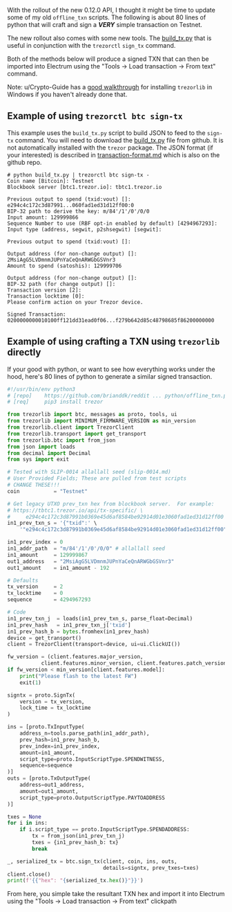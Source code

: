 With the rollout of the new 0.12.0 API, I thought it might be time to update some of my old `offline_txn` scripts.  The following is about 80 lines of python that will craft and sign a ***VERY*** simple transaction on Testnet.

The new rollout also comes with some new tools.  The [build_tx.py](https://github.com/trezor/trezor-firmware/blob/master/python/tools/build_tx.py) that is useful in conjunction with the `trezorctl` `sign_tx` command.

Both of the methods below will produce a signed TXN that can then be imported into Electrum using the "Tools -> Load transaction -> From text" command.

Note: u/Crypto-Guide has a [good walkthrough](https://youtu.be/-DBf8aoVemw) for installing `trezorlib` in Windows if you haven't already done that.

## Example of using `trezorctl btc sign-tx`

This example uses the `build_tx.py` script to build JSON to feed to the `sign-tx` command.  You will need to download the [build_tx.py](https://github.com/trezor/trezor-firmware/blob/master/python/tools/build_tx.py) file from github.  It is not automatically installed with the `trezor` package.  The JSON format (if your interested) is described in [transaction-format.md](https://github.com/trezor/trezor-firmware/blob/master/python/docs/transaction-format.md) which is also on the github repo.

```
# python build_tx.py | trezorctl btc sign-tx -
Coin name [Bitcoin]: Testnet
Blockbook server [btc1.trezor.io]: tbtc1.trezor.io

Previous output to spend (txid:vout) []: e294c4c172c3d87991...060fad1ed31d12ff00:0
BIP-32 path to derive the key: m/84'/1'/0'/0/0
Input amount: 129999866
Sequence Number to use (RBF opt-in enabled by default) [4294967293]:
Input type (address, segwit, p2shsegwit) [segwit]:

Previous output to spend (txid:vout) []:

Output address (for non-change output) []: 2MsiAgG5LVDmnmJUPnYaCeQnARWGbGSVnr3
Amount to spend (satoshis): 129999706

Output address (for non-change output) []:
BIP-32 path (for change output) []:
Transaction version [2]:
Transaction locktime [0]:
Please confirm action on your Trezor device.

Signed Transaction:
0200000000010100ff121dd31ead0f06...f279b642d85c48798685f86200000000
```

## Example of using crafting a TXN using `trezorlib` directly

If your good with python, or want to see how everything works under the hood, here's 80 lines of python to generate a similar signed transaction.

```python
#!/usr/bin/env python3
# [repo]    https://github.com/brianddk/reddit ... python/offline_txn.py
# [req]     pip3 install trezor

from trezorlib import btc, messages as proto, tools, ui
from trezorlib import MINIMUM_FIRMWARE_VERSION as min_version
from trezorlib.client import TrezorClient
from trezorlib.transport import get_transport
from trezorlib.btc import from_json
from json import loads
from decimal import Decimal
from sys import exit

# Tested with SLIP-0014 allallall seed (slip-0014.md)
# User Provided Fields; These are pulled from test scripts
# CHANGE THESE!!!
coin           = "Testnet"

# Get legacy UTXO prev_txn hex from blockbook server.  For example:
# https://tbtc1.trezor.io/api/tx-specific/ \
#     e294c4c172c3d87991b0369e45d6af8584be92914d01e3060fad1ed31d12ff00
in1_prev_txn_s = '{"txid":' \
    '"e294c4c172c3d87991b0369e45d6af8584be92914d01e3060fad1ed31d12ff00"}'

in1_prev_index = 0
in1_addr_path  = "m/84'/1'/0'/0/0" # allallall seed
in1_amount     = 129999867
out1_address   = "2MsiAgG5LVDmnmJUPnYaCeQnARWGbGSVnr3"
out1_amount    = in1_amount - 192

# Defaults
tx_version     = 2
tx_locktime    = 0
sequence       = 4294967293

# Code
in1_prev_txn_j  = loads(in1_prev_txn_s, parse_float=Decimal)
in1_prev_hash   = in1_prev_txn_j['txid']
in1_prev_hash_b = bytes.fromhex(in1_prev_hash)
device = get_transport()
client = TrezorClient(transport=device, ui=ui.ClickUI())

fw_version = (client.features.major_version, 
           client.features.minor_version, client.features.patch_version)
if fw_version < min_version[client.features.model]:
    print("Please flash to the latest FW")
    exit(1)

signtx = proto.SignTx(
    version = tx_version,
    lock_time = tx_locktime
)

ins = [proto.TxInputType(
    address_n=tools.parse_path(in1_addr_path),
    prev_hash=in1_prev_hash_b,
    prev_index=in1_prev_index,
    amount=in1_amount,
    script_type=proto.InputScriptType.SPENDWITNESS,
    sequence=sequence
)]
outs = [proto.TxOutputType(
    address=out1_address,
    amount=out1_amount,
    script_type=proto.OutputScriptType.PAYTOADDRESS
)]

txes = None
for i in ins:
    if i.script_type == proto.InputScriptType.SPENDADDRESS:
        tx = from_json(in1_prev_txn_j)
        txes = {in1_prev_hash_b: tx}
        break

_, serialized_tx = btc.sign_tx(client, coin, ins, outs, 
                               details=signtx, prev_txes=txes)
client.close()
print(f'{{"hex": "{serialized_tx.hex()}"}}')
```

From here, you simple take the resultant TXN hex and import it into Electrum using the "Tools -> Load transaction -> From text" clickpath